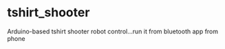 # tshirt_shooter
Arduino-based tshirt shooter robot control...run it from bluetooth app from phone 
